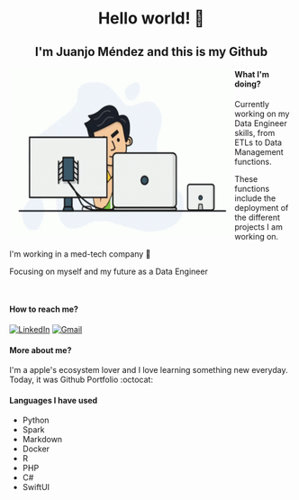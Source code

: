 <span align="center">
    <h1>Hello world! 👋</h1>
    <h2>I'm Juanjo Méndez and this is my Github</h2>
</span>

<img src="./programmer.gif" align="left" alt="Coder GIF" width="400" height="300">

<div>
<h4>What I'm doing?</h4>
Currently working on my Data Engineer skills, from ETLs to Data Management functions.

These functions include the deployment of the different projects I am working on.

I'm working in a med-tech company 💊

Focusing on myself and my future as a Data Engineer

<br>
<h4>How to reach me?</h4>

[![LinkedIn](https://img.shields.io/badge/linkedin-%230077B5.svg?style=for-the-badge&logo=linkedin&logoColor=white)](https://www.linkedin.com/in/juan-josé-mendez-torrero-283152164/) [![Gmail](https://img.shields.io/badge/Gmail-D14836?style=for-the-badge&logo=gmail&logoColor=white)](mailto:juanjo96mt@gmail.com)

<h4>More about me?</h4>

I'm a apple's ecosystem lover and I love learning something new everyday. Today, it was Github Portfolio :octocat:

</div>

<h4>Languages I have used</h4>

- Python
- Spark
- Markdown
- Docker
- R
- PHP
- C#
- SwiftUI